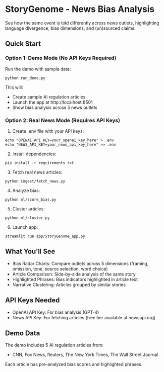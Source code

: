 # StoryGenome - News Bias Analysis

See how the same event is told differently across news outlets, highlighting language divergence, bias dimensions, and (un)sourced claims.

## Quick Start

### Option 1: Demo Mode (No API Keys Required)

Run the demo with sample data:
```
python run_demo.py
```

This will:
- Create sample AI regulation articles
- Launch the app at http://localhost:8501
- Show bias analysis across 5 news outlets

### Option 2: Real News Mode (Requires API Keys)

1. Create .env file with your API keys:
```
echo "OPENAI_API_KEY=your_openai_key_here" > .env
echo "NEWS_API_KEY=your_news_api_key_here" >> .env
```

2. Install dependencies:
```
pip install -r requirements.txt
```

3. Fetch real news articles:
```
python ingest/fetch_news.py
```

4. Analyze bias:
```
python ml/score_bias.py
```

5. Cluster articles:
```
python ml/cluster.py
```

6. Launch app:
```
streamlit run app/StoryGenome_app.py
```

## What You'll See

- Bias Radar Charts: Compare outlets across 5 dimensions (framing, omission, tone, source selection, word choice)
- Article Comparison: Side-by-side analysis of the same story
- Highlighted Phrases: Bias indicators highlighted in article text
- Narrative Clustering: Articles grouped by similar stories

## API Keys Needed

- OpenAI API Key: For bias analysis (GPT-4)
- News API Key: For fetching articles (free tier available at newsapi.org)

## Demo Data

The demo includes 5 AI regulation articles from:
- CNN, Fox News, Reuters, The New York Times, The Wall Street Journal

Each article has pre-analyzed bias scores and highlighted phrases.
